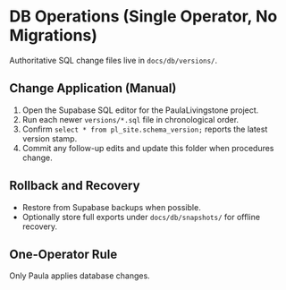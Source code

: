 # DB Operations (Single Operator, No Migrations)

Authoritative SQL change files live in `docs/db/versions/`.

## Change Application (Manual)

1. Open the Supabase SQL editor for the PaulaLivingstone project.
2. Run each newer `versions/*.sql` file in chronological order.
3. Confirm `select * from pl_site.schema_version;` reports the latest version stamp.
4. Commit any follow-up edits and update this folder when procedures change.

## Rollback and Recovery

- Restore from Supabase backups when possible.
- Optionally store full exports under `docs/db/snapshots/` for offline recovery.

## One-Operator Rule

Only Paula applies database changes.

